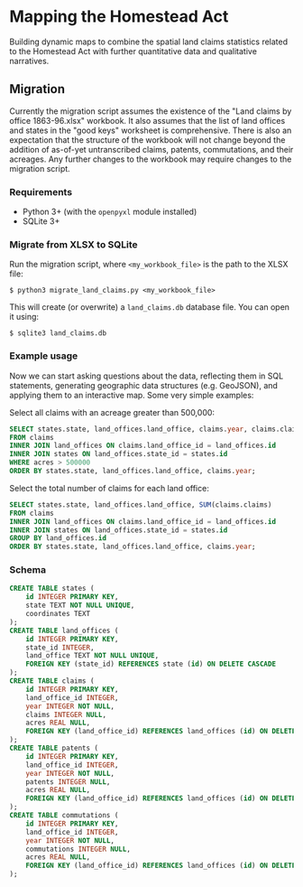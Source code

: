 # Mapping the Homestead Act

Building dynamic maps to combine the spatial land claims statistics related to
the Homestead Act with further quantitative data and qualitative narratives.

## Migration

Currently the migration script assumes the existence of the "Land claims by
office 1863-96.xlsx" workbook. It also assumes that the list of land offices and
states in the "good keys" worksheet is comprehensive. There is also an
expectation that the structure of the workbook will not change beyond the
addition of as-of-yet untranscribed claims, patents, commutations, and their
acreages. Any further changes to the workbook may require changes to the
migration script.

### Requirements

 - Python 3+ (with the `openpyxl` module installed)
 - SQLite 3+

### Migrate from XLSX to SQLite

Run the migration script, where `<my_workbook_file>` is the path to the XLSX
file:
```
$ python3 migrate_land_claims.py <my_workbook_file>
```
This will create (or overwrite) a `land_claims.db` database file. You can open
it using:
```
$ sqlite3 land_claims.db
```

### Example usage

Now we can start asking questions about the data, reflecting them in SQL
statements, generating geographic data structures (e.g. GeoJSON), and applying
them to an interactive map. Some very simple examples:

Select all claims with an acreage greater than 500,000:
```sql
SELECT states.state, land_offices.land_office, claims.year, claims.claims, claims.acres
FROM claims
INNER JOIN land_offices ON claims.land_office_id = land_offices.id
INNER JOIN states ON land_offices.state_id = states.id
WHERE acres > 500000
ORDER BY states.state, land_offices.land_office, claims.year;
```
Select the total number of claims for each land office:
```sql
SELECT states.state, land_offices.land_office, SUM(claims.claims)
FROM claims
INNER JOIN land_offices ON claims.land_office_id = land_offices.id
INNER JOIN states ON land_offices.state_id = states.id
GROUP BY land_offices.id
ORDER BY states.state, land_offices.land_office, claims.year;
```

### Schema

```sql
CREATE TABLE states (
    id INTEGER PRIMARY KEY,
    state TEXT NOT NULL UNIQUE,
    coordinates TEXT
);
CREATE TABLE land_offices (
    id INTEGER PRIMARY KEY,
    state_id INTEGER,
    land_office TEXT NOT NULL UNIQUE,
    FOREIGN KEY (state_id) REFERENCES state (id) ON DELETE CASCADE
);
CREATE TABLE claims (
    id INTEGER PRIMARY KEY,
    land_office_id INTEGER,
    year INTEGER NOT NULL,
    claims INTEGER NULL,
    acres REAL NULL,
    FOREIGN KEY (land_office_id) REFERENCES land_offices (id) ON DELETE CASCADE
);
CREATE TABLE patents (
    id INTEGER PRIMARY KEY,
    land_office_id INTEGER,
    year INTEGER NOT NULL,
    patents INTEGER NULL,
    acres REAL NULL,
    FOREIGN KEY (land_office_id) REFERENCES land_offices (id) ON DELETE CASCADE
);
CREATE TABLE commutations (
    id INTEGER PRIMARY KEY,
    land_office_id INTEGER,
    year INTEGER NOT NULL,
    commutations INTEGER NULL,
    acres REAL NULL,
    FOREIGN KEY (land_office_id) REFERENCES land_offices (id) ON DELETE CASCADE
);
```

